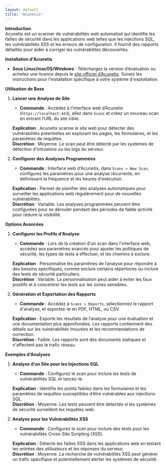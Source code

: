 ```yaml
---
layout: default
title: "Acunetix"
---
```

**Introduction**\
Acunetix est un scanner de vulnérabilités web automatisé qui identifie les failles de sécurité dans les applications web telles que les injections SQL, les vulnérabilités XSS et les erreurs de configuration. Il fournit des rapports détaillés pour aider à corriger les vulnérabilités découvertes.

**Installation d'Acunetix**

* **Sous Linux/macOS/Windows** : Téléchargez la version d’évaluation ou achetez une licence depuis le [site officiel d’Acunetix](https://www.acunetix.com/). Suivez les instructions pour l’installation spécifique à votre système d'exploitation.

**Utilisation de Base**

1.  **Lancer une Analyse de Site**

    * **Commande** : Accédez à l’interface web d’Acunetix (`https://localhost:443`), allez dans `Scans` et créez un nouveau scan en entrant l’URL du site cible.

    **Explication** : Acunetix scanne le site web pour détecter des vulnérabilités potentielles en explorant les pages, les formulaires, et les paramètres de requêtes.\
    **Discrétion** : Moyenne. Le scan peut être détecté par les systèmes de détection d'intrusions ou les logs du serveur.
2.  **Configurer des Analyses Programmées**

    * **Commande** : Interface web d'Acunetix, dans `Scans > New Scan`, configurez les paramètres pour une analyse récurrente, en définissant la fréquence et les heures d'exécution.

    **Explication** : Permet de planifier des analyses automatiques pour surveiller les applications web régulièrement pour de nouvelles vulnérabilités.\
    **Discrétion** : Variable. Les analyses programmées peuvent être configurées pour se dérouler pendant des périodes de faible activité pour réduire la visibilité.

**Options Avancées**

1.  **Configurer les Profils d'Analyse**

    * **Commande** : Lors de la création d'un scan dans l'interface web, accédez aux paramètres avancés pour ajuster les politiques de sécurité, les types de tests à effectuer, et les chemins à exclure.

    **Explication** : Personnalise les paramètres de l’analyse pour répondre à des besoins spécifiques, comme exclure certains répertoires ou inclure des tests de sécurité particuliers.\
    **Discrétion** : Variable. La personnalisation peut aider à éviter les faux positifs et à concentrer les tests sur les zones sensibles.
2.  **Génération et Exportation des Rapports**

    * **Commande** : Accédez à `Scans > Reports`, sélectionnez le rapport d'analyse, et exportez-le en PDF, HTML, ou CSV.

    **Explication** : Exporte les résultats de l’analyse pour une évaluation et une documentation plus approfondies. Les rapports contiennent des détails sur les vulnérabilités trouvées et les recommandations de correction.\
    **Discrétion** : Faible. Les rapports sont des documents statiques et n'affectent pas le trafic réseau.

**Exemples d'Analyses**

1.  **Analyse d’un Site pour les Injections SQL**

    * **Commande** : Configurez le scan pour inclure les tests de vulnérabilités SQL et lancez-le.

    **Explication** : Identifie les points faibles dans les formulaires et les paramètres de requêtes susceptibles d’être vulnérables aux injections SQL.\
    **Discrétion** : Moyenne. Les tests peuvent être détectés si les systèmes de sécurité surveillent les requêtes web.
2.  **Analyse pour les Vulnérabilités XSS**

    * **Commande** : Configurez le scan pour inclure des tests pour les vulnérabilités Cross-Site Scripting (XSS).

    **Explication** : Détecte les failles XSS dans les applications web en testant les entrées des utilisateurs et les réponses du serveur.\
    **Discrétion** : Moyenne. La recherche de vulnérabilités XSS peut générer un trafic spécifique et potentiellement alerter les systèmes de sécurité.
